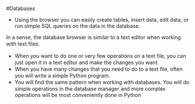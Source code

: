 #Databases 

- Using the browser you can easily create tables, insert data, edit data, or run simple SQL queries on the data in the database.  

 In a sense, the database browser is similar to a text editor when working with text ﬁles. 
 - When you want to do one or very few operations on a text ﬁle, you can just open it in a text editor and make the changes you want.
 - When you have many changes that you need to do to a text ﬁle, often you will write a simple Python program. 
 - You will ﬁnd the same pattern when working with databases. You will  do simple operations in the database manager and more complex operations will be most conveniently done in Python